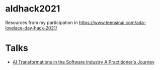 # aldhack2021
Resources from my participation in
https://www.teensinai.com/ada-lovelace-day-hack-2021/

# Talks
* [AI Transformations in the Software Industry
    A Practitioner's Journey](./talks/AI_Transformations.pdf)
